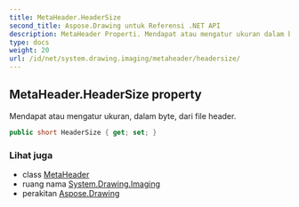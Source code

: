 ```yaml
---
title: MetaHeader.HeaderSize
second_title: Aspose.Drawing untuk Referensi .NET API
description: MetaHeader Properti. Mendapat atau mengatur ukuran dalam byte dari file header.
type: docs
weight: 20
url: /id/net/system.drawing.imaging/metaheader/headersize/
---
```

## MetaHeader.HeaderSize property

Mendapat atau mengatur ukuran, dalam byte, dari file header.

```csharp
public short HeaderSize { get; set; }
```

### Lihat juga

* class [MetaHeader](../)
* ruang nama [System.Drawing.Imaging](../../metaheader/)
* perakitan [Aspose.Drawing](../../../)


